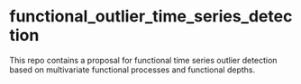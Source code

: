# functional_outlier_time_series_detection
This repo contains a proposal for functional time series outlier detection based on multivariate functional processes and functional depths.
